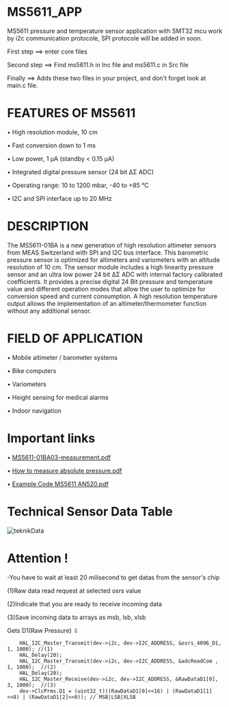 # MS5611_APP
 MS5611 pressure and temperature sensor application with SMT32 mcu
 work by i2c communication protocole, 
 SPI protocole will be added in soon.

First step ==> enter core files

Second step ==> Find ms5611.h  in Inc file and ms5611.c in Src file

Finally  ==> Adds these two files in your project, and don't forget look at main.c file. 



# FEATURES OF MS5611
• High resolution module, 10 cm

• Fast conversion down to 1 ms

• Low power, 1 µA (standby < 0.15 µA)

• Integrated digital pressure sensor (24 bit ΔΣ ADC)

• Operating range: 10 to 1200 mbar, -40 to +85 °C

• I2C and SPI interface up to 20 MHz



# DESCRIPTION
The MS5611-01BA is a new generation of high resolution altimeter sensors from MEAS Switzerland with SPI and I2C bus interface. 
This barometric pressure sensor is optimized for altimeters and variometers with an
altitude resolution of 10 cm. The sensor module includes a high linearity pressure sensor and an ultra low power
24 bit ΔΣ ADC with internal factory calibrated coefficients. It provides a precise digital 24 Bit pressure and
temperature value and different operation modes that allow the user to optimize for conversion speed and
current consumption. A high resolution temperature output allows the implementation of an
altimeter/thermometer function without any additional sensor.


# FIELD OF APPLICATION
• Mobile altimeter / barometer systems

• Bike computers

• Variometers

• Height sensing for medical alarms

• Indoor navigation


# Important links
•	[MS5611-01BA03-measurement.pdf](https://github.com/YEK-Kayra/MS5611_APP/files/13853362/MS5611-01BA03-measurement.pdf)

• [How to measure absolute pressure.pdf](https://github.com/YEK-Kayra/MS5611_APP/files/13834121/How.to.measure.absolute.pressure.pdf)

• [Example Code MS5611 AN520.pdf](https://github.com/YEK-Kayra/MS5611_APP/files/13853350/Example.Code.MS5611.AN520.pdf)


# Technical Sensor Data Table
![teknikData](https://github.com/YEK-Kayra/MS5611_APP/assets/124110070/77df8082-be08-43d6-8971-a5908d68bc02)



# Attention !
-You have to wait at least 20 milisecond to get datas from the sensor's chip

(1)Raw data read request at selected osrs value

(2)Indicate that you are ready to receive incoming data

(3)Save incoming data to arrays as msb, lsb, xlsb

Gets D1(Raw Pressure) ⇩

```
	HAL_I2C_Master_Transmit(dev->i2c, dev->I2C_ADDRESS, &osrs_4096_D1, 1, 1000); //(1)
	HAL_Delay(20);
	HAL_I2C_Master_Transmit(dev->i2c, dev->I2C_ADDRESS, &adcReadCom , 1, 1000);  //(2)	 
	HAL_Delay(20);
	HAL_I2C_Master_Receive(dev->i2c, dev->I2C_ADDRESS, &RawDataD1[0], 3, 1000);  //(3)	 
	dev->ClcPrms.D1 = (uint32_t)((RawDataD1[0]<<16) | (RawDataD1[1]<<8) | (RawDataD1[2]<<0)); // MSB|LSB|XLSB
```

  



